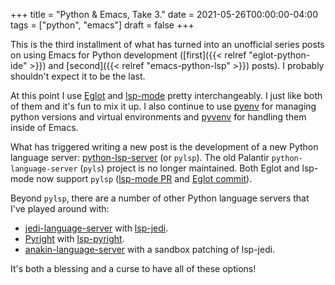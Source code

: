 +++
title = "Python & Emacs, Take 3."
date = 2021-05-26T00:00:00-04:00
tags = ["python", "emacs"]
draft = false
+++

This is the third installment of what has turned into an unofficial
series posts on using Emacs for Python development ([first]({{< relref "eglot-python-ide" >}}) and [second]({{< relref "emacs-python-lsp" >}})
posts). I probably shouldn't expect it to be the last.

At this point I use [Eglot](https://github.com/jaoatavora/eglot) and [lsp-mode](https://github.com/emacs-lsp/lsp-mode) pretty interchangeably. I just
like both of them and it's fun to mix it up. I also continue to use
[pyenv](https://github.com/pyenv/pyenv) for managing python versions and virtual environments and [pyvenv](https://github.com/jorgenschaefer/pyvenv)
for handling them inside of Emacs.

What has triggered writing a new post is the development of a new
Python language server: [python-lsp-server](https://github.com/python-lsp/python-lsp-server) (or `pylsp`). The old
Palantir `python-language-server` (`pyls`) project is no longer
maintained. Both Eglot and lsp-mode now support `pylsp` ([lsp-mode PR](https://github.com/emacs-lsp/lsp-mode/pull/2846)
and [Eglot commit](https://github.com/joaotavora/eglot/commit/a5b7b7d933b97db9ce5f8b7dcc8c866f7c35b220)).

Beyond `pylsp`, there are a number of other Python language servers
that I've played around with:

-   [jedi-language-server](https://github.com/pappasam/jedi-language-server) with [lsp-jedi](https://github.com/fredcamps/lsp-jedi).
-   [Pyright](https://github.com/microsoft/pyright) with [lsp-pyright](https://github.com/emacs-lsp/lsp-pyright).
-   [anakin-language-server](https://github.com/muffinmad/anakin-language-server) with a sandbox patching of lsp-jedi.

It's both a blessing and a curse to have all of these options!
